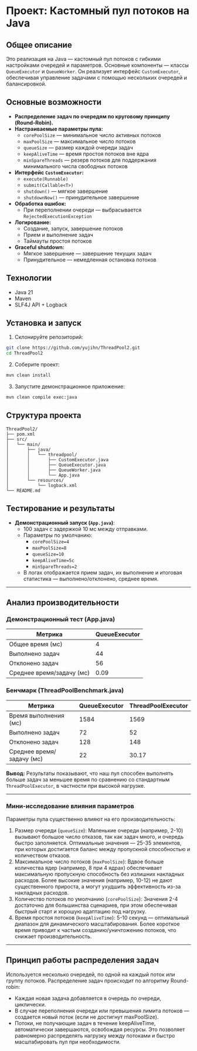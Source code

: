 # Проект: Кастомный пул потоков на Java

## Общее описание
Это реализация на Java — кастомный пул потоков с гибкими настройками очередей и параметров. Основные компоненты — классы `QueueExecutor` и `QueueWorker`. Он реализует интерфейс `CustomExecutor`, обеспечивая управление задачами с помощью нескольких очередей и балансировкой.

## Основные возможности
- **Распределение задач по очередям по круговому принципу (Round-Robin).**
- **Настраиваемые параметры пула:**
  - `corePoolSize` — минимальное число активных потоков
  - `maxPoolSize` — максимальное число потоков
  - `queueSize` — размер каждой очереди задач
  - `keepAliveTime` — время простоя потоков вне ядра
  - `minSpareThreads` — резерв потоков для поддержания минимального числа свободных потоков
- **Интерфейс `CustomExecutor`:**
  - `execute(Runnable)`
  - `submit(Callable<T>)`
  - `shutdown()` — мягкое завершение
  - `shutdownNow()` — принудительное завершение
- **Обработка ошибок:**
  - При переполнении очереди — выбрасывается `RejectedExecutionException`
- **Логирование:**
  - Создание, запуск, завершение потоков
  - Прием и выполнение задач
  - Таймауты простоя потоков
- **Graceful shutdown:**
  - Мягкое завершение — завершение текущих задач
  - Принудительное — немедленная остановка потоков

## Технологии
- Java 21
- Maven
- SLF4J API + Logback

## Установка и запуск
1. Склонируйте репозиторий:
```bash
git clone https://github.com/yujihn/ThreadPool2.git
cd ThreadPool2
```
2. Соберите проект:
```bash
mvn clean install
```
3. Запустите демонстрационное приложение:
```bash
mvn clean compile exec:java
```
## Структура проекта
```
ThreadPool2/
├── pom.xml
├── src/
│   └── main/
│       ├── java/
│       │   └── threadpool/
│       │       ├── CustomExecutor.java
│       │       ├── QueueExecutor.java
│       │       ├── QueueWorker.java
│       │       └── App.java
│       └── resources/
│           └── logback.xml
└── README.md
```
## Тестирование и результаты

- **Демонстрационный запуск (`App.java`)**:
  - 100 задач с задержкой 10 мс между отправками.
  - Параметры по умолчанию:
    - `corePoolSize=4`
    - `maxPoolSize=8`
    - `queueSize=10`
    - `keepAliveTime=5с`
    - `minSpareThreads=2`
  - В логах отображается прием задач, их выполнение и итоговая статистика — выполнено/отклонено, среднее время.

---

## Анализ производительности

### Демонстрационный тест (App.java)
| Метрика | QueueExecutor |
|---|---|
| Общее время (мс) | 4 |
| Выполнено задач | 44 |
| Отклонено задач | 56 |
| Среднее время/задачу (мс) | 0.09 |

### Бенчмарк (ThreadPoolBenchmark.java)
| Метрика | QueueExecutor | ThreadPoolExecutor |
|---|---|---|
| Время выполнения (мс) | 1584 | 1569 |
| Выполнено задач | 72 | 52 |
| Отклонено задач | 128 | 148 |
| Среднее время/задачу (мс) | 22 | 30.17 |

**Вывод:**
Результаты показывают, что наш пул способен выполнять больше задач за меньшее время по сравнению со стандартным `ThreadPoolExecutor`, в частности при высокой нагрузке.

---

### Мини-исследование влияния параметров
Параметры пула существенно влияют на его производительность:
1. Размер очереди (`queueSize`):
Маленькие очереди (например, 2-10) вызывают большое число отказов, так как задач много, и очередь быстро заполняется.
Оптимальные значения — 25-35 элементов, при которых достигается баланс между пропускной способностью и количеством отказов.
2. Максимальное число потоков (`maxPoolSize`):
Вдвое больше количества ядер (например, 8 при 4 ядрах) обеспечивает максимальную пропускную способность без излишних накладных расходов.
Более высокие значения (например, 10-12) не дают существенного прироста, а могут ухудшить эффективность из-за накладных расходов.
3. Количество потоков по умолчанию (`corePoolSize`):
Значения 2-4 достаточно для большинства сценариев, при этом обеспечивая быстрый старт и хорошую адаптацию под нагрузку.
4. Время простоя потоков (`keepAliveTime`):
5-10 секунд — оптимальный диапазон для динамического масштабирования.
Более короткое время приводит к частым созданию/уничтожению потоков, что снижает производительность.

---

## Принцип работы распределения задач
Используется несколько очередей, по одной на каждый поток или группу потоков. Распределение задач происходит по алгоритму Round-robin:
- Каждая новая задача добавляется в очередь по очереди, циклически.
- В случае переполнения очереди или превышения лимита потоков — создается новый поток (если не достигнут maxPoolSize).
- Потоки, не получающие задач в течение keepAliveTime, автоматически завершаются, освобождая ресурсы.
Это позволяет равномерно распределять нагрузку между потоками и быстро масштабировать пул при необходимости.
